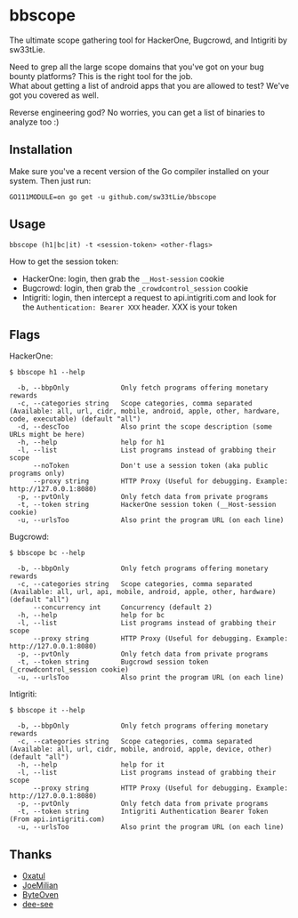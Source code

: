 # bbscope
The ultimate scope gathering tool for HackerOne, Bugcrowd, and Intigriti by sw33tLie.

Need to grep all the large scope domains that you've got on your bug bounty platforms? This is the right tool for the job.  
What about getting a list of android apps that you are allowed to test? We've got you covered as well.

Reverse engineering god? No worries, you can get a list of binaries to analyze too :)

## Installation
Make sure you've a recent version of the Go compiler installed on your system.
Then just run:
```
GO111MODULE=on go get -u github.com/sw33tLie/bbscope
```

## Usage
```
bbscope (h1|bc|it) -t <session-token> <other-flags>
```
How to get the session token:
- HackerOne: login, then grab the `__Host-session` cookie
- Bugcrowd: login, then grab the `_crowdcontrol_session` cookie
- Intigriti: login, then intercept a request to api.intigriti.com and look for the `Authentication: Bearer XXX` header. XXX is your token

## Flags

HackerOne:
```
$ bbscope h1 --help

  -b, --bbpOnly             Only fetch programs offering monetary rewards
  -c, --categories string   Scope categories, comma separated (Available: all, url, cidr, mobile, android, apple, other, hardware, code, executable) (default "all")
  -d, --descToo             Also print the scope description (some URLs might be here)
  -h, --help                help for h1
  -l, --list                List programs instead of grabbing their scope
      --noToken             Don't use a session token (aka public programs only)
      --proxy string        HTTP Proxy (Useful for debugging. Example: http://127.0.0.1:8080)
  -p, --pvtOnly             Only fetch data from private programs
  -t, --token string        HackerOne session token (__Host-session cookie)
  -u, --urlsToo             Also print the program URL (on each line)
```
Bugcrowd:
```
$ bbscope bc --help

  -b, --bbpOnly             Only fetch programs offering monetary rewards
  -c, --categories string   Scope categories, comma separated (Available: all, url, api, mobile, android, apple, other, hardware) (default "all")
      --concurrency int     Concurrency (default 2)
  -h, --help                help for bc
  -l, --list                List programs instead of grabbing their scope
      --proxy string        HTTP Proxy (Useful for debugging. Example: http://127.0.0.1:8080)
  -p, --pvtOnly             Only fetch data from private programs
  -t, --token string        Bugcrowd session token (_crowdcontrol_session cookie)
  -u, --urlsToo             Also print the program URL (on each line)
```

Intigriti:
```
$ bbscope it --help

  -b, --bbpOnly             Only fetch programs offering monetary rewards
  -c, --categories string   Scope categories, comma separated (Available: all, url, cidr, mobile, android, apple, device, other) (default "all")
  -h, --help                help for it
  -l, --list                List programs instead of grabbing their scope
      --proxy string        HTTP Proxy (Useful for debugging. Example: http://127.0.0.1:8080)
  -p, --pvtOnly             Only fetch data from private programs
  -t, --token string        Intigriti Authentication Bearer Token (From api.intigriti.com)
  -u, --urlsToo             Also print the program URL (on each line)
```

## Thanks
- [0xatul](https://github.com/0xatul)
- [JoeMilian](https://github.com/JoeMilian)
- [ByteOven](https://github.com/ByteOven)
- [dee-see](https://gitlab.com/dee-see)
